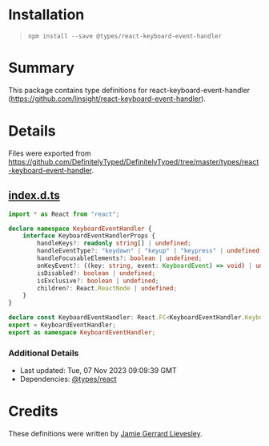 # Installation
> `npm install --save @types/react-keyboard-event-handler`

# Summary
This package contains type definitions for react-keyboard-event-handler (https://github.com/linsight/react-keyboard-event-handler).

# Details
Files were exported from https://github.com/DefinitelyTyped/DefinitelyTyped/tree/master/types/react-keyboard-event-handler.
## [index.d.ts](https://github.com/DefinitelyTyped/DefinitelyTyped/tree/master/types/react-keyboard-event-handler/index.d.ts)
````ts
import * as React from "react";

declare namespace KeyboardEventHandler {
    interface KeyboardEventHandlerProps {
        handleKeys?: readonly string[] | undefined;
        handleEventType?: "keydown" | "keyup" | "keypress" | undefined;
        handleFocusableElements?: boolean | undefined;
        onKeyEvent?: ((key: string, event: KeyboardEvent) => void) | undefined;
        isDisabled?: boolean | undefined;
        isExclusive?: boolean | undefined;
        children?: React.ReactNode | undefined;
    }
}

declare const KeyboardEventHandler: React.FC<KeyboardEventHandler.KeyboardEventHandlerProps>;
export = KeyboardEventHandler;
export as namespace KeyboardEventHandler;

````

### Additional Details
 * Last updated: Tue, 07 Nov 2023 09:09:39 GMT
 * Dependencies: [@types/react](https://npmjs.com/package/@types/react)

# Credits
These definitions were written by [Jamie Gerrard Lievesley](https://github.com/jamiegluk).
